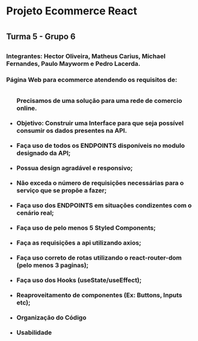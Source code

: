 <h1>Projeto Ecommerce React<h1>

<h2>Turma 5 - Grupo 6<h2>
<h3>Integrantes: Hector Oliveira, Matheus Carius, Michael Fernandes, Paulo Mayworm e Pedro Lacerda.<h3>
Página Web para ecommerce atendendo os requisitos de:
<br></br>
<ul>
Precisamos de uma solução para uma rede de comercio online.
<br></br>
<li>Objetivo: Construir uma Interface para que seja possível consumir os dados presentes na API. 
<br></br>
<li>Faça uso de todos os ENDPOINTS disponíveis no modulo designado da API;
<br></br>
<li>Possua design agradável e responsivo;
<br></br>
<li>Não exceda o número de requisições necessárias para o serviço que se propõe a fazer;
<br></br>
<li>Faça uso dos ENDPOINTS em situações condizentes com o cenário real;
<br></br>
<li>Faça uso de pelo menos 5 Styled Components;
<br></br>
<li>Faça as requisições a api utilizando axios;
<br></br>
<li>Faça uso correto de rotas utilizando o react-router-dom (pelo menos 3 paginas);
<br></br>
<li>Faça uso dos Hooks (useState/useEffect);
<br></br>
<li>Reaproveitamento de componentes (Ex: Buttons, Inputs etc);
<br></br>
<li>Organização do Código
<br></br>
<li>Usabilidade
<br></br>
<ul/>
